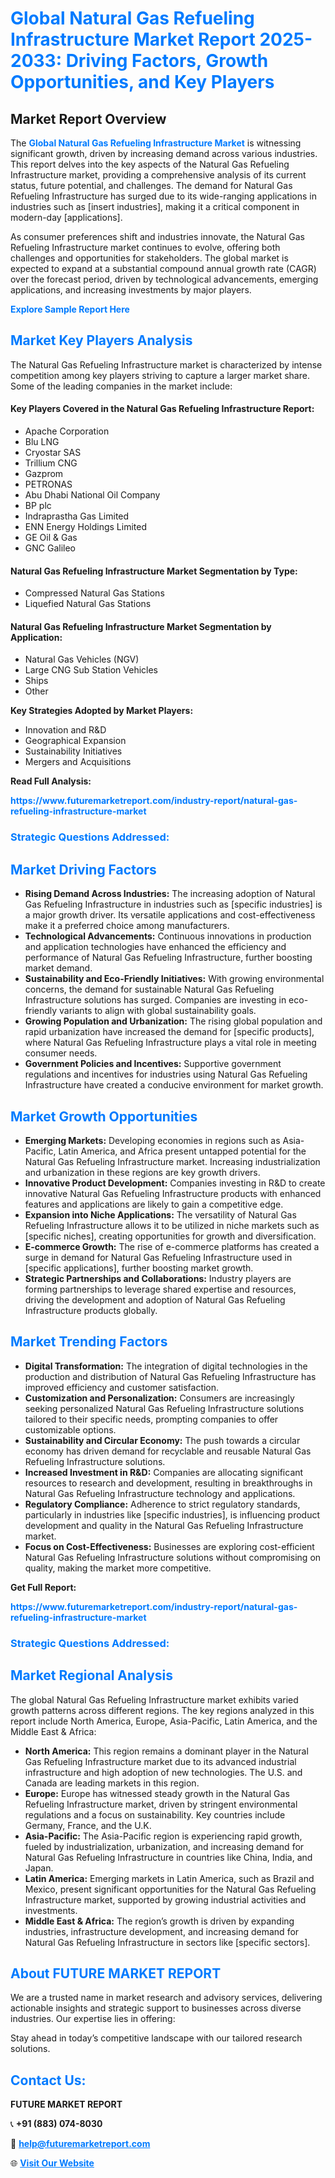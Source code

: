 <h1 style="color: #007BFF;">Global Natural Gas Refueling Infrastructure Market Report 2025-2033: Driving Factors, Growth Opportunities, and Key Players</h1>

<section id="overview">
<h2>Market Report Overview</h2>
<p>The <a href="https://www.futuremarketreport.com/industry-report/natural-gas-refueling-infrastructure-market" style="color: #007BFF; text-decoration: none;"><strong>Global Natural Gas Refueling Infrastructure Market</strong></a> is witnessing significant growth, driven by increasing demand across various industries. This report delves into the key aspects of the Natural Gas Refueling Infrastructure market, providing a comprehensive analysis of its current status, future potential, and challenges. The demand for Natural Gas Refueling Infrastructure has surged due to its wide-ranging applications in industries such as [insert industries], making it a critical component in modern-day [applications].</p>
<p>As consumer preferences shift and industries innovate, the Natural Gas Refueling Infrastructure market continues to evolve, offering both challenges and opportunities for stakeholders. The global market is expected to expand at a substantial compound annual growth rate (CAGR) over the forecast period, driven by technological advancements, emerging applications, and increasing investments by major players.</p>
</section>

<section id="overview">
<p><a href="https://www.futuremarketreport.com/request-sample/reportId=91454" style="color: #007BFF; text-decoration: none;"><strong>Explore Sample Report Here</strong></a></p>
</section>

<section id="key-players">
<h2 style="color: #007BFF;">Market Key Players Analysis</h2>
<p>The Natural Gas Refueling Infrastructure market is characterized by intense competition among key players striving to capture a larger market share. Some of the leading companies in the market include:</p>
<h4>Key Players Covered in the Natural Gas Refueling Infrastructure Report:</h4>
<ul><li>Apache Corporation</li><li>Blu LNG</li><li>Cryostar SAS</li><li>Trillium CNG</li><li>Gazprom</li><li>PETRONAS</li><li>Abu Dhabi National Oil Company</li><li>BP plc</li><li>Indraprastha Gas Limited</li><li>ENN Energy Holdings Limited</li><li>GE Oil &amp; Gas</li><li>GNC Galileo</li></ul>
<h4>Natural Gas Refueling Infrastructure Market Segmentation by Type:</h4>
<ul><li>Compressed Natural Gas Stations</li><li>Liquefied Natural Gas Stations</li></ul>

<h4>Natural Gas Refueling Infrastructure Market Segmentation by Application:</h4>
<ul><li>Natural Gas Vehicles (NGV)</li><li>Large CNG Sub Station Vehicles</li><li>Ships</li><li>Other</li></ul>
<p><strong>Key Strategies Adopted by Market Players:</strong></p>
<ul>
<li>Innovation and R&D</li>
<li>Geographical Expansion</li>
<li>Sustainability Initiatives</li>
<li>Mergers and Acquisitions</li>
</ul>
</section>

<section>
<p><strong>Read Full Analysis: </strong></p><a href="https://www.futuremarketreport.com/industry-report/natural-gas-refueling-infrastructure-market" style="color: #007BFF; text-decoration: none;"><strong>https://www.futuremarketreport.com/industry-report/natural-gas-refueling-infrastructure-market</strong></a>
<h3 style="color: #007BFF;">Strategic Questions Addressed:</h3>
</section>

<section id="driving-factors">
<h2 style="color: #007BFF;">Market Driving Factors</h2>
<ul>
<li><strong>Rising Demand Across Industries:</strong> The increasing adoption of Natural Gas Refueling Infrastructure in industries such as [specific industries] is a major growth driver. Its versatile applications and cost-effectiveness make it a preferred choice among manufacturers.</li>
<li><strong>Technological Advancements:</strong> Continuous innovations in production and application technologies have enhanced the efficiency and performance of Natural Gas Refueling Infrastructure, further boosting market demand.</li>
<li><strong>Sustainability and Eco-Friendly Initiatives:</strong> With growing environmental concerns, the demand for sustainable Natural Gas Refueling Infrastructure solutions has surged. Companies are investing in eco-friendly variants to align with global sustainability goals.</li>
<li><strong>Growing Population and Urbanization:</strong> The rising global population and rapid urbanization have increased the demand for [specific products], where Natural Gas Refueling Infrastructure plays a vital role in meeting consumer needs.</li>
<li><strong>Government Policies and Incentives:</strong> Supportive government regulations and incentives for industries using Natural Gas Refueling Infrastructure have created a conducive environment for market growth.</li>
</ul>
</section>

<section id="growth-opportunities">
<h2 style="color: #007BFF;">Market Growth Opportunities</h2>
<ul>
<li><strong>Emerging Markets:</strong> Developing economies in regions such as Asia-Pacific, Latin America, and Africa present untapped potential for the Natural Gas Refueling Infrastructure market. Increasing industrialization and urbanization in these regions are key growth drivers.</li>
<li><strong>Innovative Product Development:</strong> Companies investing in R&D to create innovative Natural Gas Refueling Infrastructure products with enhanced features and applications are likely to gain a competitive edge.</li>
<li><strong>Expansion into Niche Applications:</strong> The versatility of Natural Gas Refueling Infrastructure allows it to be utilized in niche markets such as [specific niches], creating opportunities for growth and diversification.</li>
<li><strong>E-commerce Growth:</strong> The rise of e-commerce platforms has created a surge in demand for Natural Gas Refueling Infrastructure used in [specific applications], further boosting market growth.</li>
<li><strong>Strategic Partnerships and Collaborations:</strong> Industry players are forming partnerships to leverage shared expertise and resources, driving the development and adoption of Natural Gas Refueling Infrastructure products globally.</li>
</ul>
</section>

<section id="trending-factors">
<h2 style="color: #007BFF;">Market Trending Factors</h2>
<ul>
<li><strong>Digital Transformation:</strong> The integration of digital technologies in the production and distribution of Natural Gas Refueling Infrastructure has improved efficiency and customer satisfaction.</li>
<li><strong>Customization and Personalization:</strong> Consumers are increasingly seeking personalized Natural Gas Refueling Infrastructure solutions tailored to their specific needs, prompting companies to offer customizable options.</li>
<li><strong>Sustainability and Circular Economy:</strong> The push towards a circular economy has driven demand for recyclable and reusable Natural Gas Refueling Infrastructure solutions.</li>
<li><strong>Increased Investment in R&D:</strong> Companies are allocating significant resources to research and development, resulting in breakthroughs in Natural Gas Refueling Infrastructure technology and applications.</li>
<li><strong>Regulatory Compliance:</strong> Adherence to strict regulatory standards, particularly in industries like [specific industries], is influencing product development and quality in the Natural Gas Refueling Infrastructure market.</li>
<li><strong>Focus on Cost-Effectiveness:</strong> Businesses are exploring cost-efficient Natural Gas Refueling Infrastructure solutions without compromising on quality, making the market more competitive.</li>
</ul>
</section>

<section>
<p><strong>Get Full Report: </strong></p><a href="https://www.futuremarketreport.com/industry-report/natural-gas-refueling-infrastructure-market" style="color: #007BFF; text-decoration: none;"><strong>https://www.futuremarketreport.com/industry-report/natural-gas-refueling-infrastructure-market</strong></a>
<h3 style="color: #007BFF;">Strategic Questions Addressed:</h3>
</section>


<section id="regional-analysis">
<h2 style="color: #007BFF;">Market Regional Analysis</h2>
<p>The global Natural Gas Refueling Infrastructure market exhibits varied growth patterns across different regions. The key regions analyzed in this report include North America, Europe, Asia-Pacific, Latin America, and the Middle East & Africa:</p>
<ul>
<li><strong>North America:</strong> This region remains a dominant player in the Natural Gas Refueling Infrastructure market due to its advanced industrial infrastructure and high adoption of new technologies. The U.S. and Canada are leading markets in this region.</li>
<li><strong>Europe:</strong> Europe has witnessed steady growth in the Natural Gas Refueling Infrastructure market, driven by stringent environmental regulations and a focus on sustainability. Key countries include Germany, France, and the U.K.</li>
<li><strong>Asia-Pacific:</strong> The Asia-Pacific region is experiencing rapid growth, fueled by industrialization, urbanization, and increasing demand for Natural Gas Refueling Infrastructure in countries like China, India, and Japan.</li>
<li><strong>Latin America:</strong> Emerging markets in Latin America, such as Brazil and Mexico, present significant opportunities for the Natural Gas Refueling Infrastructure market, supported by growing industrial activities and investments.</li>
<li><strong>Middle East & Africa:</strong> The region’s growth is driven by expanding industries, infrastructure development, and increasing demand for Natural Gas Refueling Infrastructure in sectors like [specific sectors].</li>
</ul>
</section>

<footer>
<h2 style="color: #007BFF;">About FUTURE MARKET REPORT</h2>
<p>We are a trusted name in market research and advisory services, delivering actionable insights and strategic support to businesses across diverse industries. Our expertise lies in offering:</p>

<p>Stay ahead in today’s competitive landscape with our tailored research solutions.</p>

<h2 style="color: #007BFF;">Contact Us:</h2>
<p><strong>FUTURE MARKET REPORT</strong></p>
<p>📞 <strong>+91 (883) 074-8030</strong></p>
<p>📧 <strong><a href="mailto:help@futuremarketreport.com" style="color: #007BFF;">help@futuremarketreport.com</a></strong></p>
<p>🌐 <strong><a href="https://www.futuremarketreport.com/" style="color: #007BFF;">Visit Our Website</a></strong></p>
</footer>